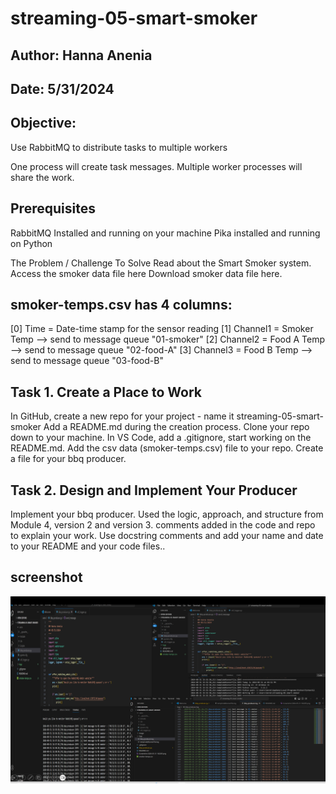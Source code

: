 # streaming-05-smart-smoker

## Author: Hanna Anenia

## Date: 5/31/2024

## Objective:
Use RabbitMQ to distribute tasks to multiple workers

One process will create task messages. Multiple worker processes will share the work.

## Prerequisites
RabbitMQ Installed and running on your machine
Pika installed and running on Python

The Problem / Challenge To Solve
Read about the Smart Smoker system. 
Access the smoker data file here Download smoker data file here.

## smoker-temps.csv has 4 columns:

[0] Time = Date-time stamp for the sensor reading
[1] Channel1 = Smoker Temp --> send to message queue "01-smoker"
[2] Channel2 = Food A Temp --> send to message queue "02-food-A"
[3] Channel3 = Food B Temp --> send to message queue "03-food-B"

## Task 1. Create a Place to Work
In GitHub, create a new repo for your project - name it streaming-05-smart-smoker
Add a README.md during the creation process. 
Clone your repo down to your machine. 
In VS Code, add a .gitignore, start working on the README.md.
Add the csv data (smoker-temps.csv) file to your repo. 
Create a file for your bbq producer.

## Task 2. Design and Implement Your Producer
Implement your bbq producer. 
Used the logic, approach, and structure from Module 4, version 2 and version 3.
comments added  in the code and repo to explain your work. 
Use docstring comments and add your name and date to your README and your code files..

## screenshot
![screenshot](Screenshot%202024-05-31%20183031.png)